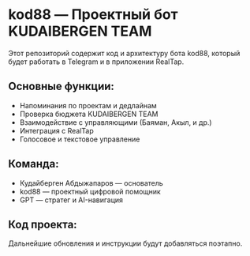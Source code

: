 # kod88 — Проектный бот KUDAIBERGEN TEAM

Этот репозиторий содержит код и архитектуру бота kod88, который будет работать в Telegram и в приложении RealTap.

## Основные функции:
- Напоминания по проектам и дедлайнам
- Проверка бюджета KUDAIBERGEN TEAM
- Взаимодействие с управляющими (Баяман, Акыл, и др.)
- Интеграция с RealTap
- Голосовое и текстовое управление

## Команда:
- Кудайберген Абдыжапаров — основатель
- kod88 — проектный цифровой помощник
- GPT — стратег и AI-навигация

## Код проекта:
Дальнейшие обновления и инструкции будут добавляться поэтапно.
